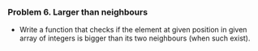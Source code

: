### Problem 6. Larger than neighbours
*	Write a function that checks if the element at given position in given array of integers is bigger than its two neighbours (when such exist).

